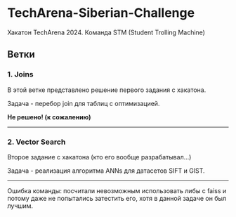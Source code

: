 # TechArena-Siberian-Challenge

Хакатон TechArena 2024. Команда STM (Student Trolling Machine)

## Ветки

### 1. Joins

В этой ветке представлено решение первого задания с хакатона.

Задача - перебор join для таблиц с оптимизацией.

__Не решено! (к сожалению)__

---

### 2. Vector Search

Второе задание с хакатона (кто его вообще разрабатывал...)

Задача - реализация алгоритма ANNs для датасетов SIFT и GIST.


---

Ошибка команды: посчитали невозможным использовать либы с faiss и потому даже не попытались затестить его, хотя в данной задаче он был лучшим.
